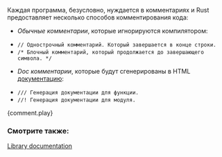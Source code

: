 Каждая программа, безусловно, нуждается в комментариях и 
Rust предоставляет несколько способов комментирования кода:

* *Обычные комментарии*, которые игнорируются компилятором:
 - `// Однострочный комментарий. Который завершается в конце строки.`
 - `/* Блочный комментарий, который продолжается до завершающего символа. */`
* *Doc комментарии*, которые будут сгенерированы в HTML
[документацию][docs]:
 - `/// Генерация документации для функции.`
 - `//! Генерация документации для модуля.`

{comment.play}

### Смотрите также:

[Library documentation][docs]

[docs]: /meta/doc.html
